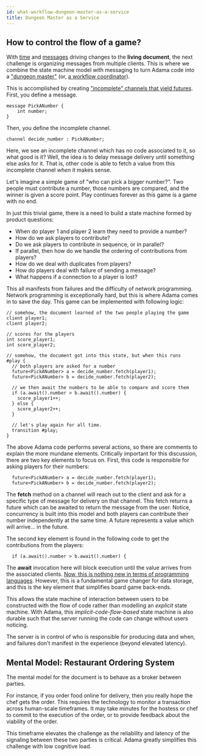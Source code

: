 ```yaml
---
id: what-workflow-dungeon-master-as-a-service
title: Dungeon Master as a Service
---
```


How to control the flow of a game?
----------------------------------

With [time](what-the-living-document) and [messages](what-actors-are-actings) driving changes to the **living document**, the next challenge is organizing messages from multiple clients. This is where we combine the state machine model with messaging to turn Adama code into a ["dungeon master"](https://en.wikipedia.org/wiki/Dungeon_Master) (or, [a workflow coordinator](https://en.wikipedia.org/wiki/Workflow_management_system)).

This is accomplished by creating ["incomplete" channels that yield futures](https://en.wikipedia.org/wiki/Futures_and_promises). First, you define a message.

```adama
message PickANumber {
	int number;
}
```

Then, you define the incomplete channel.

```adama
channel decide_number : PickANumber;
```

Here, we see an incomplete channel which has no code associated to it, so what good is it? Well, the idea is to delay message delivery until something else asks for it. That is, other code is able to fetch a value from this incomplete channel _when_ it makes sense.

Let's imagine a simple game of "who can pick a bigger number?". Two people must contribute a number, those numbers are compared, and the winner is given a score point. Play continues forever as this game is a game with no end.

In just this trivial game, there is a need to build a state machine formed by product questions:

* When do player 1 and player 2 learn they need to provide a number?
* How do we ask players to contribute?
* Do we ask players to contribute in sequence, or in parallel?
* If parallel, then how do we handle the ordering of contributions from players?
* How do we deal with duplicates from players?
* How do players deal with failure of sending a message?
* What happens if a connection to a player is lost?

This all manifests from failures and the difficulty of network programming. Network programming is exceptionally hard, but this is where Adama comes in to save the day. This game can be implemented with following logic:

```adama
// somehow, the document learned of the two people playing the game
client player1;
client player2;

// scores for the players
int score_player1;
int score_player2;

// somehow, the document got into this state, but when this runs
#play {
  // both players are asked for a number
  future<PickANumber> a = decide_number.fetch(player1);
  future<PickANumber> b = decide_number.fetch(player2);

  // we then await the numbers to be able to compare and score them
  if (a.await().number > b.await().number) {
  	score_player1++;
  } else {
  	score_player2++;
  }

  // let's play again for all time.
  transition #play;
}
```

The above Adama code performs several actions, so there are comments to explain the more mundane elements. Critically important for this discussion, there are two key elements to focus on. First, this code is responsible for asking players for their numbers:

```adama
  future<PickANumber> a = decide_number.fetch(player1);
  future<PickANumber> b = decide_number.fetch(player2);
```

The **fetch** method on a channel will reach out to the client and ask for a specific type of message for delivery on that channel. This fetch returns a future which can be awaited to return the message from the user. Notice, concurrency is built into this model and both players can contribute their number independently at the same time. A future represents a value which will arrive... in the future.

The second key element is found in the following code to get the contributions from the players:
```adama
  if (a.await().number > b.await().number) {
```

The **await** invocation here will block execution until the value arrives from the associated clients. [Now, this is nothing new in terms of programming languages](https://en.wikipedia.org/wiki/Async/await). However, this is a fundamental game changer for data storage, and this is the key element that simplifies board game back-ends.

This allows the state machine of interaction between users to be constructed with the flow of code rather than modelling an *explicit* state machine. With Adama, this *implicit-code-flow-based* state machine is also durable such that the server running the code can change without users noticing.

The server is in control of who is responsible for producing data and when, and failures don't manifest in the experience (beyond elevated latency).

Mental Model: Restaurant Ordering System
----------------------------------------
The mental model for the document is to behave as a broker between parties.

For instance, if you order food online for delivery, then you really hope the chef gets the order. This requires the technology to monitor a transaction across human-scale timeframes. It may take minutes for the hostess or chef to commit to the execution of the order, or to provide feedback about the viability of the order.

This timeframe elevates the challenge as the reliability and latency of the signaling between these two parties is critical. Adama greatly simplifies this challenge with low cognitive load.
